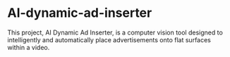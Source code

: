 # AI-dynamic-ad-inserter
This project, AI Dynamic Ad Inserter, is a computer vision tool designed to intelligently and automatically place advertisements onto flat surfaces within a video.
